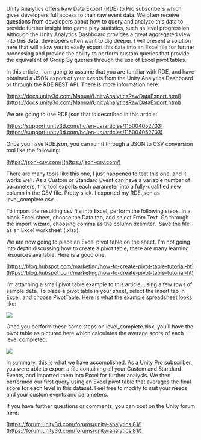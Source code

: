 

Unity Analytics offers Raw Data Export (RDE) to Pro subscribers which gives developers full access to their raw event data. We often receive questions from developers about how to query and analyze this data to provide further insight into game play statistics, such as level progression. Although the Unity Analytics Dashboard provides a great aggregated view into this data, developers often want to dig deeper. I will present a solution here that will allow you to easily export this data into an Excel file for further processing and provide the ability to perform custom queries that provide the equivalent of Group By queries through the use of Excel pivot tables.



In this article, I am going to assume that you are familiar with RDE, and have obtained a JSON export of your events from the Unity Analytics Dashboard or through the RDE REST API. There is more information here:



[https://docs.unity3d.com/Manual/UnityAnalyticsRawDataExport.html](https://docs.unity3d.com/Manual/UnityAnalyticsRawDataExport.html)



We are going to use RDE.json that is described in this article:



[https://support.unity3d.com/hc/en-us/articles/115004052703](https://support.unity3d.com/hc/en-us/articles/115004052703)



Once you have RDE.json, you can run it through a JSON to CSV conversion tool like the following:



[https://json-csv.com/](https://json-csv.com/)



There are many tools like this one, I just happened to test this one, and it works well. As a Custom or Standard Event can have a variable number of parameters, this tool exports each parameter into a fully-qualified new column in the CSV file. Pretty slick. I exported my RDE.json as level\_complete.csv.



To import the resulting csv file into Excel, perform the following steps. In a blank Excel sheet, choose the Data tab, and select From Text. Go through the import wizard, choosing comma as the column delimiter.  Save the file as an Excel worksheet (.xlsx).



We are now going to place an Excel pivot table on the sheet. I’m not going into depth discussing how to create a pivot table, there are many learning resources available. Here is a good one:



[https://blog.hubspot.com/marketing/how-to-create-pivot-table-tutorial-ht](https://blog.hubspot.com/marketing/how-to-create-pivot-table-tutorial-ht)



I’m attaching a small pivot table example to this article, using a few rows of sample data. To place a pivot table in your sheet, select the Insert tab in Excel, and choose PivotTable. Here is what the example spreadsheet looks like:







![](/hc/article_attachments/115015173166/mceclip1.png)







Once you perform these same steps on level\_complete.xlsx, you’ll have the pivot table as pictured here which calculates the average score of each level completed.







![](/hc/article_attachments/115015173466/mceclip3.png)







In summary, this is what we have accomplished. As a Unity Pro subscriber, you were able to export a file containing all your Custom and Standard Events, and imported them into Excel for further analysis. We then performed our first query using an Excel pivot table that averages the final score for each level in this dataset. Feel free to modify to suit your needs and your custom events and parameters.



If you have further questions or comments, you can post on the Unity forum here:



[https://forum.unity3d.com/forums/unity-analytics.81/](https://forum.unity3d.com/forums/unity-analytics.81/)





